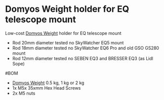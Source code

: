 # Domyos Weight holder for EQ telescope mount

Low-cost [Domyos Weight](https://www.decathlon.co.uk/28mm-cast-iron-weight-bar-discs-body-training-id_1042303.html)  holder for EQ telescope mount


* Rod 20mm diameter tested no SkyWatcher EQ5 mount
* Rod 18mm diameter tested no SkyWatcher EQ6 Pro and old GSO GS280 mount
* Rod 12mm diameter tested no SEBEN EQ3 and BRESSER EQ3 (as Lidl Sope)
 
#BOM 
* [Domyos Weight](https://www.decathlon.co.uk/28mm-cast-iron-weight-bar-discs-body-training-id_1042303.html)  0.5 kg, 1 kg or 2 kg
* 1x  M5x 35xmm Hex Head Screws
* 2x  M5 nuts


 
